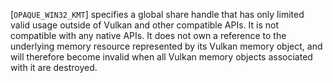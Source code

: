 [`OPAQUE_WIN32_KMT`] specifies a
global share handle that has only limited valid usage outside of Vulkan
and other compatible APIs.
It is not compatible with any native APIs.
It does not own a reference to the underlying memory resource
represented by its Vulkan memory object, and will therefore become
invalid when all Vulkan memory objects associated with it are destroyed.